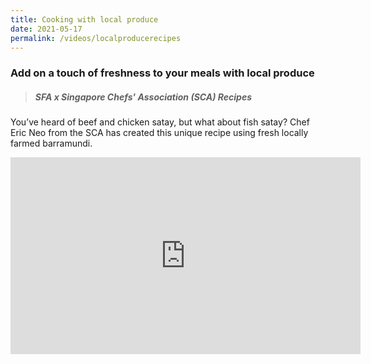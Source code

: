 ```yaml
---
title: Cooking with local produce
date: 2021-05-17
permalink: /videos/localproducerecipes
---
```

### Add on a touch of freshness to your meals with local produce



> ##### SFA x Singapore Chefs' Association (SCA) Recipes

You’ve heard of beef and chicken satay, but what about fish satay? Chef Eric Neo from the SCA has created this unique recipe using fresh locally farmed barramundi. 

<iframe width="560" height="315" src="https://www.youtube.com/embed/miuYKpxM1So" title="YouTube video player" frameborder="0" allow="accelerometer; autoplay; clipboard-write; encrypted-media; gyroscope; picture-in-picture" allowfullscreen></iframe>
